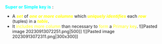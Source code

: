 **<span style="color:#00ffff">Super or Simple key is</span>** :
- A ***<span style="color:#fffd01">set</span>*** of ***<span style="color:#fffd01">one or more columns</span>*** which ***<span style="color:#fffd01">uniquely identifies</span>*** each ***<span style="color:#fffd01">row</span>*** (tuples) in a ***<span style="color:#fffd01">table</span>***.
- It <span style="color:#fffd01">includes more column</span> than necessary to <span style="color:#fffd01">form</span> a <span style="color:#fffd01">Primary key</span>.
![[Pasted image 20230913072251.png|500]]
![[Pasted image 20230913072311.png|300x300]]